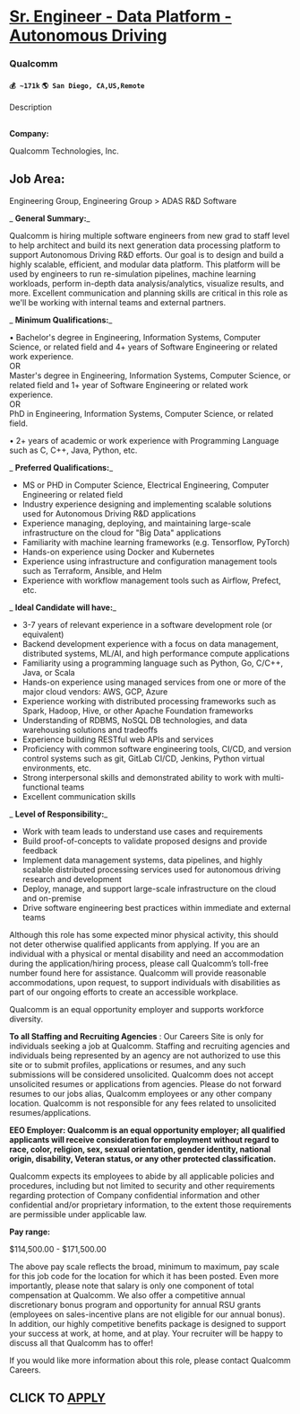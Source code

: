 # [Sr. Engineer - Data Platform - Autonomous Driving](https://www.remotewlb.com/apply/sr-engineer-data-platform-autonomous-driving)  
### Qualcomm  
#### `💰 ~171k` `🌎 San Diego, CA,US,Remote`  

Description

##  
**Company:**

Qualcomm Technologies, Inc.

##  **Job Area:**

Engineering Group, Engineering Group > ADAS R&D Software

 _ **General Summary:**_

Qualcomm is hiring multiple software engineers from new grad to staff level to help architect and build its next generation data processing platform to support Autonomous Driving R&D efforts. Our goal is to design and build a highly scalable, efficient, and modular data platform. This platform will be used by engineers to run re-simulation pipelines, machine learning workloads, perform in-depth data analysis/analytics, visualize results, and more. Excellent communication and planning skills are critical in this role as we'll be working with internal teams and external partners.

 _ **Minimum Qualifications:**_

• Bachelor's degree in Engineering, Information Systems, Computer Science, or related field and 4+ years of Software Engineering or related work experience.  
OR  
Master's degree in Engineering, Information Systems, Computer Science, or related field and 1+ year of Software Engineering or related work experience.  
OR  
PhD in Engineering, Information Systems, Computer Science, or related field.  
  
• 2+ years of academic or work experience with Programming Language such as C, C++, Java, Python, etc.

 _ **Preferred Qualifications:**_

  * MS or PHD in Computer Science, Electrical Engineering, Computer Engineering or related field
  * Industry experience designing and implementing scalable solutions used for Autonomous Driving R&D applications
  * Experience managing, deploying, and maintaining large-scale infrastructure on the cloud for "Big Data" applications
  * Familiarity with machine learning frameworks (e.g. Tensorflow, PyTorch)
  * Hands-on experience using Docker and Kubernetes
  * Experience using infrastructure and configuration management tools such as Terraform, Ansible, and Helm
  * Experience with workflow management tools such as Airflow, Prefect, etc.

 _ **Ideal Candidate will have:**_

  * 3-7 years of relevant experience in a software development role (or equivalent)
  * Backend development experience with a focus on data management, distributed systems, ML/AI, and high performance compute applications
  * Familiarity using a programming language such as Python, Go, C/C++, Java, or Scala
  * Hands-on experience using managed services from one or more of the major cloud vendors: AWS, GCP, Azure
  * Experience working with distributed processing frameworks such as Spark, Hadoop, Hive, or other Apache Foundation frameworks
  * Understanding of RDBMS, NoSQL DB technologies, and data warehousing solutions and tradeoffs
  * Experience building RESTful web APIs and services
  * Proficiency with common software engineering tools, CI/CD, and version control systems such as git, GitLab CI/CD, Jenkins, Python virtual environments, etc.
  * Strong interpersonal skills and demonstrated ability to work with multi-functional teams
  * Excellent communication skills

 _ **Level of Responsibility:**_

  * Work with team leads to understand use cases and requirements
  * Build proof-of-concepts to validate proposed designs and provide feedback
  * Implement data management systems, data pipelines, and highly scalable distributed processing services used for autonomous driving research and development
  * Deploy, manage, and support large-scale infrastructure on the cloud and on-premise
  * Drive software engineering best practices within immediate and external teams

Although this role has some expected minor physical activity, this should not deter otherwise qualified applicants from applying. If you are an individual with a physical or mental disability and need an accommodation during the application/hiring process, please call Qualcomm’s toll-free number found here for assistance. Qualcomm will provide reasonable accommodations, upon request, to support individuals with disabilities as part of our ongoing efforts to create an accessible workplace.

Qualcomm is an equal opportunity employer and supports workforce diversity.

 **To all Staffing and Recruiting Agencies** : Our Careers Site is only for individuals seeking a job at Qualcomm. Staffing and recruiting agencies and individuals being represented by an agency are not authorized to use this site or to submit profiles, applications or resumes, and any such submissions will be considered unsolicited. Qualcomm does not accept unsolicited resumes or applications from agencies. Please do not forward resumes to our jobs alias, Qualcomm employees or any other company location. Qualcomm is not responsible for any fees related to unsolicited resumes/applications.

 **EEO Employer: Qualcomm is an equal opportunity employer; all qualified applicants will receive consideration for employment without regard to race, color, religion, sex, sexual orientation, gender identity, national origin, disability, Veteran status, or any other protected classification.**

Qualcomm expects its employees to abide by all applicable policies and procedures, including but not limited to security and other requirements regarding protection of Company confidential information and other confidential and/or proprietary information, to the extent those requirements are permissible under applicable law.

**Pay range:**

$114,500.00 - $171,500.00

The above pay scale reflects the broad, minimum to maximum, pay scale for this job code for the location for which it has been posted. Even more importantly, please note that salary is only one component of total compensation at Qualcomm. We also offer a competitive annual discretionary bonus program and opportunity for annual RSU grants (employees on sales-incentive plans are not eligible for our annual bonus). In addition, our highly competitive benefits package is designed to support your success at work, at home, and at play. Your recruiter will be happy to discuss all that Qualcomm has to offer!

If you would like more information about this role, please contact Qualcomm Careers.

  
## CLICK TO [APPLY](https://www.remotewlb.com/apply/sr-engineer-data-platform-autonomous-driving)

